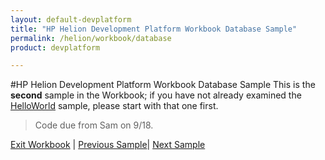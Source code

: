 ```yaml
---
layout: default-devplatform
title: "HP Helion Development Platform Workbook Database Sample"
permalink: /helion/workbook/database
product: devplatform

---
```

#HP Helion Development Platform Workbook Database Sample
This is the **second** sample in the Workbook; if you have not already examined the [HelloWorld](/helion/workbook/helloWorld) sample, please start with that one first.

>Code due from Sam on 9/18.


[Exit Workbook](/helion/devplatform/) | [Previous Sample](/helion/workbook/helloWorld)| [Next Sample](/helion/workbook/messaging)